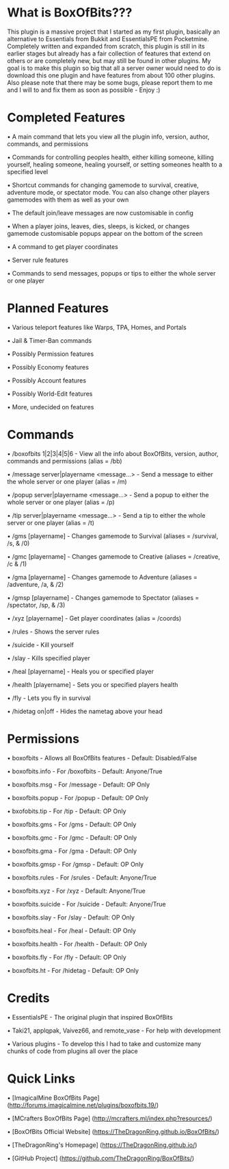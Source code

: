 What is BoxOfBits???
=====================
This plugin is a massive project that I started as my first plugin, basically an alternative to Essentials from Bukkit and EssentialsPE from Pocketmine. Completely written and expanded from scratch, this plugin is still in its earlier stages but already has a fair collection of features that extend on others or are completely new, but may still be found in other plugins. My goal is to make this plugin so big that all a server owner would need to do is download this one plugin and have features from about 100 other plugins. Also please note that there may be some bugs, please report them to me and I will to and fix them as soon as possible - Enjoy :)

Completed Features
===================
   • A main command that lets you view all the plugin info, version, author, commands, and permissions
   
   • Commands for controlling peoples health, either killing someone, killing yourself, healing someone, healing yourself, or setting someones health to a specified level
   
   • Shortcut commands for changing gamemode to survival, creative, adventure mode, or spectator mode. You can also change other players gamemodes with them as well as your own
   
   • The default join/leave messages are now customisable in config
   
   • When a player joins, leaves, dies, sleeps, is kicked, or changes gamemode customisable popups appear on the bottom of the screen
   
   • A command to get player coordinates
   
   • Server rule features
   
   • Commands to send messages, popups or tips to either the whole server or one player

Planned Features
=================
   • Various teleport features like Warps, TPA, Homes, and Portals
   
   • Jail & Timer-Ban commands
   
   • Possibly Permission features
   
   • Possibly Economy features
   
   • Possibly Account features
   
   • Possibly World-Edit features
   
   • More, undecided on features

Commands
=========
   • /boxofbits 1|2|3|4|5|6 - View all the info about BoxOfBits, version, author, commands and permissions (alias = /bb)
   
   • /message server|playername <message...> - Send a message to either the whole server or one player (alias = /m)
   
   • /popup server|playername <message...> - Send a popup to either the whole server or one player (alias = /p)
   
   • /tip server|playername <message...> - Send a tip to either the whole server or one player (alias = /t)
   
   • /gms [playername] - Changes gamemode to Survival (aliases = /survival, /s, & /0)
   
   • /gmc [playername] - Changes gamemode to Creative (aliases = /creative, /c & /1)
   
   • /gma [playername] - Changes gamemode to Adventure (aliases = /adventure, /a, & /2)
   
   • /gmsp [playername] - Changes gamemode to Spectator (aliases = /spectator, /sp, & /3)
   
   • /xyz [playername] - Get player coordinates (alias = /coords)
   
   • /rules - Shows the server rules
   
   • /suicide - Kill yourself
   
   • /slay <playername> - Kills specified player
   
   • /heal [playername] - Heals you or specified player
   
   • /health [playername] -  Sets you or specified players health
   
   • /fly - Lets you fly in survival
   
   • /hidetag on|off - Hides the nametag above your head

Permissions
============
   • boxofbits - Allows all BoxOfBits features - Default: Disabled/False
   
   • boxofbits.info - For /boxofbits - Default: Anyone/True
   
   • boxofbits.msg - For /message - Default: OP Only
   
   • boxofbits.popup - For /popup - Default: OP Only
   
   • bxofobits.tip - For /tip - Default: OP Only
   
   • boxofbits.gms - For /gms - Default: OP Only
   
   • boxofbits.gmc - For /gmc - Default: OP Only
   
   • boxofbits.gma - For /gma - Default: OP Only
   
   • boxofbits.gmsp - For /gmsp - Default: OP Only
   
   • boxofbits.rules - For /srules - Default: Anyone/True
   
   • boxofbits.xyz - For /xyz - Default: Anyone/True
   
   • boxofbits.suicide - For /suicide - Default: Anyone/True
   
   • boxofbits.slay - For /slay - Default: OP Only
   
   • boxofbits.heal - For /heal - Default: OP Only
   
   • boxofbits.health - For /health - Default: OP Only
   
   • boxofbits.fly - For /fly - Default: OP Only
   
   • boxofbits.ht - For /hidetag - Default: OP Only

Credits
========
   • EssentialsPE - The original plugin that inspired BoxOfBits
   
   • Taki21, applqpak, Vaivez66, and remote_vase - For help with development
   
   • Various plugins - To develop this I had to take and customize many chunks of code from plugins all over the place
   
Quick Links
============
   • [ImagicalMine BoxOfBits Page] (http://forums.imagicalmine.net/plugins/boxofbits.19/)
   
   • [MCrafters BoxOfBits Page] (http://mcrafters.ml/index.php?resources/)

   • [BoxOfBits Official Website] (https://TheDragonRing.github.io/BoxOfBits/)

   • [TheDragonRing's Homepage] (https://TheDragonRing.github.io/)

   • [GitHub Project] (https://github.com/TheDragonRing/BoxOfBits/)
